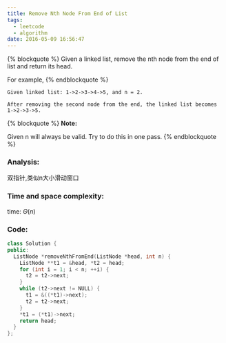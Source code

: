 ```yaml
---
title: Remove Nth Node From End of List
tags:
  - leetcode
  - algorithm
date: 2016-05-09 16:56:47
---
```

{% blockquote %}
Given a linked list, remove the nth node from the end of list and return its head.

For example,
{% endblockquote %}
```
Given linked list: 1->2->3->4->5, and n = 2.

After removing the second node from the end, the linked list becomes 1->2->3->5.
```
{% blockquote %}
**Note:**

Given n will always be valid.
Try to do this in one pass.
{% endblockquote %}
<!-- more -->
### Analysis:
双指针,类似n大小滑动窗口
### Time and space complexity:
time: $\Theta (n)$
### Code:
```cpp
class Solution {
public:
  ListNode *removeNthFromEnd(ListNode *head, int n) {
    ListNode **t1 = &head, *t2 = head;
    for (int i = 1; i < n; ++i) {
      t2 = t2->next;
    }
    while (t2->next != NULL) {
      t1 = &((*t1)->next);
      t2 = t2->next;
    }
    *t1 = (*t1)->next;
    return head;
  }
};

```
